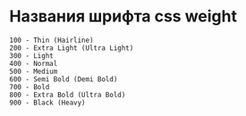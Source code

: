 # Названия шрифта css weight

```
100	- Thin (Hairline)
200	- Extra Light (Ultra Light)
300	- Light
400	- Normal
500	- Medium
600	- Semi Bold (Demi Bold)
700	- Bold
800	- Extra Bold (Ultra Bold)
900	- Black (Heavy)
```
